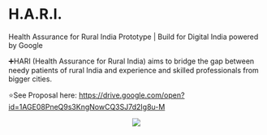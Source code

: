 # H.A.R.I.
Health Assurance for Rural India Prototype | Build for Digital India powered by Google 

➕HARI (Health Assurance for Rural India) aims to bridge the gap between needy patients of rural India and experience and skilled professionals from bigger cities.

⭐See Proposal here: https://drive.google.com/open?id=1AGE08PneQ9s3KngNowCQ3SJ7d2Ig8u-M

<p align="center">
  <img src="https://i.ibb.co/wpPPBqk/Screen-Shot-20200307213357.png">
</p>

